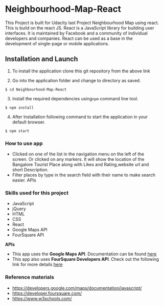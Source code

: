 # Neighbourhood-Map-React
This Project is built for Udacity last Project Neighbourhood Map using react. This is build on the react JS. React is a JavaScript library for building user interfaces. It is maintained by Facebook and a community of individual developers and companies. React can be used as a base in the development of single-page or mobile applications.

## Installation and Launch

1. To install the application clone this git repository from the above link

2. Go into the application folder and change to directory as saved.

```
$ cd Neighbourhood-Map-React
```

3. Install the required dependencies using`npm` command line tool.

```
$ npm install
```

4. After Installation following command to start the application in your default browser.

```
$ npm start
```


### How to use app
- Clicked on one of the list in the navigation menu on the left of the screen. Or clicked on any markers. It will show the location of the Bangalore Tourist Place along with Likes and Rating,website url and short Description.
- Filter places by type in the search field with their name to make search easier.
  APIs

### Skills used for this project
- JavaScript
- jQuery
- HTML
- CSS
- React
- Google Maps API
- FourSquare API

**APIs**
- This app uses the **Google Maps API**. Documentation can be found [here](https://developers.google.com/maps/documentation/)
- This app also uses **FourSquare Developers API**. Check out the following link for more details [here](https://developer.foursquare.com/)

### Reference materials
- https://developers.google.com/maps/documentation/javascript/
- https://developer.foursquare.com/
- https://www.w3schools.com/
